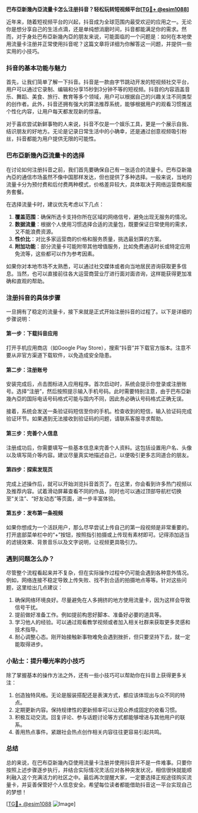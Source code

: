 **巴布亞新幾內亞流量卡怎么注册抖音？轻松玩转短视频平台[[TG💪+ @esim1088](https://t.me/s/esim1088)]**

近年来，随着短视频平台的兴起，抖音成为全球范围内最受欢迎的应用之一。无论你是想分享自己的生活点滴，还是单纯想消磨时间，抖音都能满足你的需求。然而，对于身处巴布亞新幾內亞的朋友来说，可能面临的一个问题是：如何在本地使用流量卡注册并正常使用抖音呢？这篇文章将详细为你解答这一问题，并提供一些实用的小技巧。

### 抖音的基本功能与魅力

首先，让我们简单了解一下抖音。抖音是一款由字节跳动开发的短视频社交平台，用户可以通过它录制、编辑和分享15秒到3分钟不等的短视频。抖音的内容涵盖音乐、舞蹈、美食、旅行、教育等多个领域，用户可以根据自己的兴趣关注不同类型的创作者。此外，抖音还拥有强大的算法推荐系统，能够根据用户的观看习惯推送个性化内容，让用户每天都发现新的惊喜。

对于喜欢尝试新鲜事物的人来说，抖音不仅是一个娱乐工具，更是一个展示自我、结识朋友的好地方。无论是记录日常生活中的小确幸，还是通过创意视频吸引粉丝，抖音都能为用户提供无限的可能性。

### 巴布亞新幾內亞流量卡的选择

在讨论如何注册抖音之前，我们首先要确保自己有一张适合的流量卡。巴布亞新幾內亞的通信市场虽然不像中国那样发达，但也提供了多种选择。一般来说，当地的流量卡分为预付费和后付费两种模式，价格差异较大，具体取决于网络运营商和服务套餐。

在选择流量卡时，建议优先考虑以下几点：

1. **覆盖范围**：确保所选卡支持你所在区域的网络信号，避免出现无服务的情况。
2. **数据流量**：根据个人使用习惯选择合适的流量包，既要保证日常使用的需求，又不能浪费资源。
3. **性价比**：对比多家运营商的价格和服务质量，挑选最划算的方案。
4. **附加功能**：部分流量卡可能附带其他增值服务，比如免费通话时长或特定应用免流等，这些都可以作为参考因素。

如果你对本地市场不太熟悉，可以通过社交媒体或者向当地居民咨询获取更多信息。当然，也可以直接前往各大运营商营业厅进行面对面咨询，这样能获得更加准确和直观的帮助。

### 注册抖音的具体步骤

一旦拥有了稳定的流量卡，接下来就是正式开始注册抖音的过程了。以下是详细的步骤说明：

#### 第一步：下载抖音应用
打开手机应用商店（如Google Play Store），搜索“抖音”并下载官方版本。注意不要从非官方渠道下载软件，以免造成安全隐患。

#### 第二步：注册账号
安装完成后，点击图标进入应用程序。首次启动时，系统会提示你登录或注册账号。选择“注册”，然后按照提示输入手机号码。此时需要特别注意，由于巴布亞新幾內亞的国际电话号码格式可能与国内不同，因此务必确认号码格式正确无误。

接着，系统会发送一条验证码短信至你的手机。检查收到的短信，输入验证码完成验证环节。如果遇到无法接收到验证码的问题，请联系客服寻求帮助。

#### 第三步：完善个人信息
注册成功后，你需要填写一些基本信息来完善个人资料。这包括设置用户名、头像以及填写简介等内容。建议尽量真实地描述自己，以便吸引更多志同道合的朋友。

#### 第四步：探索发现页
完成上述操作后，就可以开始浏览抖音首页了。在这里，你会看到许多热门视频以及推荐内容。试着滑动屏幕查看不同的作品，同时也可以通过顶部导航栏切换至“关注”、“好友动态”等页面，进一步丰富体验。

#### 第五步：发布第一条视频
如果你想成为一个活跃用户，那么尽早尝试上传自己的第一段视频是非常重要的。打开底部菜单栏中的“+”按钮，按照指引拍摄或上传现有素材即可。记得添加适当的滤镜效果、背景音乐以及文字说明，让视频更具吸引力。

### 遇到问题怎么办？

尽管整个流程看起来并不复杂，但在实际操作过程中仍可能会遇到各种意外情况。例如，网络连接不稳定导致上传失败、找不到合适的拍摄地点等等。针对这些问题，这里给出几点建议：

1. 确保网络环境良好。尽量避免在人多拥挤的地方使用流量卡，因为这样会导致信号干扰。
2. 提前做好准备工作。例如提前构思好脚本、准备好必要的道具等。
3. 学习他人的经验。可以通过观看教学视频或者加入相关社群来获取更多灵感和技术指导。
4. 耐心调整心态。刚开始接触新事物难免会遇到挫折，但只要坚持下去，就一定能取得进步。

### 小贴士：提升曝光率的小技巧

除了掌握基本的操作方法之外，还有一些小技巧可以帮助你在抖音上获得更多关注：

1. 创造独特风格。无论是服装搭配还是表演方式，都应该体现出与众不同的特点。
2. 定期更新内容。保持规律性的更新频率可以让观众养成固定的收看习惯。
3. 积极互动交流。回复评论、参与话题讨论等方式都能够增进与其他用户的联系。
4. 善用热点事件。紧跟社会热点创作相关内容往往更容易引起共鸣。

### 总结

总的来说，在巴布亞新幾內亞使用流量卡注册并使用抖音并不是一件难事。只要你按照上述步骤逐步执行，并结合实际情况灵活应对各种突发状况，相信很快就能顺利融入这个充满活力的社区之中。最后再次提醒大家，一定要选择正规途径购买流量卡，并妥善保管好个人信息安全。希望每位读者都能借助抖音这一平台实现自己的梦想！

[[TG💪+ @esim1088](https://t.me/s/esim1088) ![Image](https://i.postimg.cc/4NQfJmqS/Snipaste-2025-05-13-00-14-12.png)]